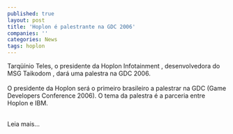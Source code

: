 ```yaml
---
published: true
layout: post
title: 'Hoplon é palestrante na GDC 2006'
companies: ''
categories: News
tags: hoplon
---
```

Tarq&uuml;&iacute;nio Teles, o presidente da Hoplon Infotainment
, desenvolvedora do MSG Taikodom
, dar&aacute; uma palestra na GDC 2006. <br /><br />O presidente da Hoplon ser&aacute; o primeiro brasileiro a palestrar na GDC (Game Developers Conference 2006). O tema da palestra &eacute; a parceria entre Hoplon e IBM.<br />

<br />Leia mais...
